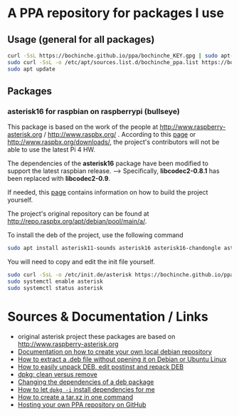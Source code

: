 # A PPA repository for packages I use

## Usage (general for all packages)
```bash
curl -SsL https://bochinche.github.io/ppa/bochinche_KEY.gpg | sudo apt-key add -
sudo curl -SsL -o /etc/apt/sources.list.d/bochinche_ppa.list https://bochinche.github.io/ppa/bochinche_list_file.list
sudo apt update
```

## Packages
### asterisk16 for raspbian on raspberrypi (bullseye)
This package is based on the work of the people at <http://www.raspberry-asterisk.org> / <http://www.raspbx.org/> . According to this [page](http://www.raspberry-asterisk.org/downloads/) or <http://www.raspbx.org/downloads/>, the project's contributors will not be able to use the latest Pi 4 HW. 

The dependencies of the **asterisk16** package have been modified to support the latest raspbian release. 
--> Specifically, **libcodec2-0.8.1** has been replaced with **libcodec2-0.9**.

If needed, this [page](https://www.dslreports.com/forum/r30661088-PBX-FreePBX-for-the-Raspberry-Pi) contains information on how to build the project yourself. 

The project's original repository can be found at <http://repo.raspbx.org/apt/debian/pool/main/a/>. 

To install the deb of the project, use the following command
```bash
sudo apt install asterisk11-sounds asterisk16 asterisk16-chandongle asterisk16-codecg729 
```
You will need to copy and edit the init file yourself. 
```bash
sudo curl -SsL -o /etc/init.de/asterisk https://bochinche.github.io/ppa/init_files/asterisk
sudo systemctl enable asterisk 
sudo systemctl status asterisk 
```


# Sources & Documentation / Links
- original asterisk project these packages are based on http://www.raspberry-asterisk.org
- [Documentation on how to create your own local debian repository](https://rpmdeb.com/devops-articles/how-to-create-local-debian-repository/)
- [How to extract a .deb file without opening it on Debian or Ubuntu Linux](https://www.cyberciti.biz/faq/how-to-extract-a-deb-file-without-opening-it-on-debian-or-ubuntu-linux/)
- [How to easily unpack DEB, edit postinst and repack DEB](https://unix.stackexchange.com/questions/138188/easily-unpack-deb-edit-postinst-and-repack-deb)
- [dpkg: clean versus remove](https://linuxprograms.wordpress.com/2010/05/12/dpkg-purge-versus-remove/)
- [Changing the dependencies of a deb package](https://coderwall.com/p/hes3ha/change-the-dependencies-of-a-deb-package)
- [How to let `dpkg -i` install dependencies for me](https://askubuntu.com/questions/40011/how-to-let-dpkg-i-install-dependencies-for-me)
- [How to create a tar.xz in one command](https://stackoverflow.com/questions/18855850/create-a-tar-xz-in-one-command)
- [Hosting your own PPA repository on GitHub](https://assafmo.github.io/2019/05/02/ppa-repo-hosted-on-github.html)
